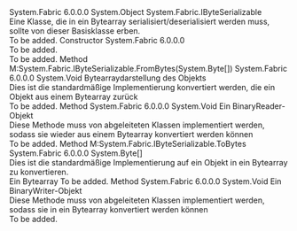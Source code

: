 <Type Name="ByteSerializable" FullName="System.Fabric.ByteSerializable">
  <TypeSignature Language="C#" Value="public abstract class ByteSerializable : System.Fabric.IByteSerializable" />
  <TypeSignature Language="ILAsm" Value=".class public auto ansi abstract serializable beforefieldinit ByteSerializable extends System.Object implements class System.Fabric.IByteSerializable" />
  <TypeSignature Language="DocId" Value="T:System.Fabric.ByteSerializable" />
  <TypeSignature Language="VB.NET" Value="Public MustInherit Class ByteSerializable&#xA;Implements IByteSerializable" />
  <TypeSignature Language="F#" Value="type ByteSerializable = class&#xA;    interface IByteSerializable" />
  <AssemblyInfo>
    <AssemblyName>System.Fabric</AssemblyName>
    <AssemblyVersion>6.0.0.0</AssemblyVersion>
  </AssemblyInfo>
  <Base>
    <BaseTypeName>System.Object</BaseTypeName>
  </Base>
  <Interfaces>
    <Interface>
      <InterfaceName>System.Fabric.IByteSerializable</InterfaceName>
    </Interface>
  </Interfaces>
  <Docs>
    <summary>
            Eine Klasse, die in ein Bytearray serialisiert/deserialisiert werden muss, sollte von dieser Basisklasse erben.
            </summary>
    <remarks>To be added.</remarks>
  </Docs>
  <Members>
    <Member MemberName=".ctor">
      <MemberSignature Language="C#" Value="protected ByteSerializable ();" />
      <MemberSignature Language="ILAsm" Value=".method familyhidebysig specialname rtspecialname instance void .ctor() cil managed" />
      <MemberSignature Language="DocId" Value="M:System.Fabric.ByteSerializable.#ctor" />
      <MemberSignature Language="VB.NET" Value="Protected Sub New ()" />
      <MemberType>Constructor</MemberType>
      <AssemblyInfo>
        <AssemblyName>System.Fabric</AssemblyName>
        <AssemblyVersion>6.0.0.0</AssemblyVersion>
      </AssemblyInfo>
      <Parameters />
      <Docs>
        <summary>To be added.</summary>
        <remarks>To be added.</remarks>
      </Docs>
    </Member>
    <Member MemberName="FromBytes">
      <MemberSignature Language="C#" Value="public virtual void FromBytes (byte[] data);" />
      <MemberSignature Language="ILAsm" Value=".method public hidebysig newslot virtual instance void FromBytes(unsigned int8[] data) cil managed" />
      <MemberSignature Language="DocId" Value="M:System.Fabric.ByteSerializable.FromBytes(System.Byte[])" />
      <MemberSignature Language="VB.NET" Value="Public Overridable Sub FromBytes (data As Byte())" />
      <MemberSignature Language="F#" Value="abstract member FromBytes : byte[] -&gt; unit&#xA;override this.FromBytes : byte[] -&gt; unit" Usage="byteSerializable.FromBytes data" />
      <MemberType>Method</MemberType>
      <Implements>
        <InterfaceMember>M:System.Fabric.IByteSerializable.FromBytes(System.Byte[])</InterfaceMember>
      </Implements>
      <AssemblyInfo>
        <AssemblyName>System.Fabric</AssemblyName>
        <AssemblyVersion>6.0.0.0</AssemblyVersion>
      </AssemblyInfo>
      <ReturnValue>
        <ReturnType>System.Void</ReturnType>
      </ReturnValue>
      <Parameters>
        <Parameter Name="data" Type="System.Byte[]" />
      </Parameters>
      <Docs>
        <param name="data">Bytearraydarstellung des Objekts</param>
        <summary>
            Dies ist die standardmäßige Implementierung konvertiert werden, die ein Objekt aus einem Bytearray zurück
            </summary>
        <remarks>To be added.</remarks>
      </Docs>
    </Member>
    <Member MemberName="Read">
      <MemberSignature Language="C#" Value="public abstract void Read (System.IO.BinaryReader br);" />
      <MemberSignature Language="ILAsm" Value=".method public hidebysig newslot virtual instance void Read(class System.IO.BinaryReader br) cil managed" />
      <MemberSignature Language="DocId" Value="M:System.Fabric.ByteSerializable.Read(System.IO.BinaryReader)" />
      <MemberSignature Language="VB.NET" Value="Public MustOverride Sub Read (br As BinaryReader)" />
      <MemberSignature Language="F#" Value="abstract member Read : System.IO.BinaryReader -&gt; unit" Usage="byteSerializable.Read br" />
      <MemberType>Method</MemberType>
      <AssemblyInfo>
        <AssemblyName>System.Fabric</AssemblyName>
        <AssemblyVersion>6.0.0.0</AssemblyVersion>
      </AssemblyInfo>
      <ReturnValue>
        <ReturnType>System.Void</ReturnType>
      </ReturnValue>
      <Parameters>
        <Parameter Name="br" Type="System.IO.BinaryReader" />
      </Parameters>
      <Docs>
        <param name="br">Ein BinaryReader-Objekt</param>
        <summary>
            Diese Methode muss von abgeleiteten Klassen implementiert werden, sodass sie wieder aus einem Bytearray konvertiert werden können
            </summary>
        <remarks>To be added.</remarks>
      </Docs>
    </Member>
    <Member MemberName="ToBytes">
      <MemberSignature Language="C#" Value="public virtual byte[] ToBytes ();" />
      <MemberSignature Language="ILAsm" Value=".method public hidebysig newslot virtual instance unsigned int8[] ToBytes() cil managed" />
      <MemberSignature Language="DocId" Value="M:System.Fabric.ByteSerializable.ToBytes" />
      <MemberSignature Language="VB.NET" Value="Public Overridable Function ToBytes () As Byte()" />
      <MemberSignature Language="F#" Value="abstract member ToBytes : unit -&gt; byte[]&#xA;override this.ToBytes : unit -&gt; byte[]" Usage="byteSerializable.ToBytes " />
      <MemberType>Method</MemberType>
      <Implements>
        <InterfaceMember>M:System.Fabric.IByteSerializable.ToBytes</InterfaceMember>
      </Implements>
      <AssemblyInfo>
        <AssemblyName>System.Fabric</AssemblyName>
        <AssemblyVersion>6.0.0.0</AssemblyVersion>
      </AssemblyInfo>
      <ReturnValue>
        <ReturnType>System.Byte[]</ReturnType>
      </ReturnValue>
      <Parameters />
      <Docs>
        <summary>
            Dies ist die standardmäßige Implementierung auf ein Objekt in ein Bytearray zu konvertieren.
            </summary>
        <returns>Ein Bytearray</returns>
        <remarks>To be added.</remarks>
      </Docs>
    </Member>
    <Member MemberName="Write">
      <MemberSignature Language="C#" Value="public abstract void Write (System.IO.BinaryWriter bw);" />
      <MemberSignature Language="ILAsm" Value=".method public hidebysig newslot virtual instance void Write(class System.IO.BinaryWriter bw) cil managed" />
      <MemberSignature Language="DocId" Value="M:System.Fabric.ByteSerializable.Write(System.IO.BinaryWriter)" />
      <MemberSignature Language="VB.NET" Value="Public MustOverride Sub Write (bw As BinaryWriter)" />
      <MemberSignature Language="F#" Value="abstract member Write : System.IO.BinaryWriter -&gt; unit" Usage="byteSerializable.Write bw" />
      <MemberType>Method</MemberType>
      <AssemblyInfo>
        <AssemblyName>System.Fabric</AssemblyName>
        <AssemblyVersion>6.0.0.0</AssemblyVersion>
      </AssemblyInfo>
      <ReturnValue>
        <ReturnType>System.Void</ReturnType>
      </ReturnValue>
      <Parameters>
        <Parameter Name="bw" Type="System.IO.BinaryWriter" />
      </Parameters>
      <Docs>
        <param name="bw">Ein BinaryWriter-Objekt</param>
        <summary>
            Diese Methode muss von abgeleiteten Klassen implementiert werden, sodass sie in ein Bytearray konvertiert werden können
            </summary>
        <remarks>To be added.</remarks>
      </Docs>
    </Member>
  </Members>
</Type>